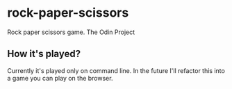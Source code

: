 # rock-paper-scissors
Rock paper scissors game. The Odin Project

## How it's played?
Currently it's played only on command line. In the future I'll refactor this into a game you can play on the browser.
